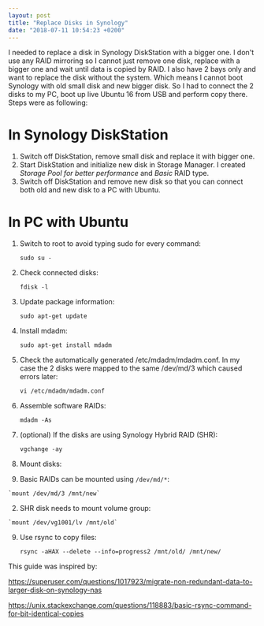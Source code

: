 ```yaml
---
layout: post
title: "Replace Disks in Synology"
date: "2018-07-11 10:54:23 +0200"
---
```


I needed to replace a disk in Synology DiskStation with a bigger one. I don't
use any RAID mirroring so I cannot just remove one disk, replace with a bigger
one and wait until data is copied by RAID. I also have 2 bays only and want to
replace the disk without the system. Which means I cannot boot Synology with old
small disk and new bigger disk. So I had to connect the 2 disks to my PC, boot
up live Ubuntu 16 from USB and perform copy there. Steps were as following:

# In Synology DiskStation
1. Switch off DiskStation, remove small disk and replace it with bigger one.
2. Start DiskStation and initialize new disk in Storage Manager. I created
   *Storage Pool for better performance* and *Basic* RAID type.
3. Switch off DiskStation and remove new disk so that you can connect both old
   and new disk to a PC with Ubuntu.

# In PC with Ubuntu

1. Switch to root to avoid typing sudo for every command:

    `sudo su -`

2. Check connected disks:

    `fdisk -l`

3. Update package information:

    `sudo apt-get update`

4. Install mdadm:

    `sudo apt-get install mdadm`

5. Check the automatically generated /etc/mdadm/mdadm.conf. In my case the 2
   disks were mapped to the same /dev/md/3 which caused errors later:

    `vi /etc/mdadm/mdadm.conf`

6. Assemble software RAIDs:

    `mdadm -As`

7. (optional) If the disks are using Synology Hybrid RAID (SHR):

    `vgchange -ay`

8. Mount disks:
  1. Basic RAIDs can be mounted using `/dev/md/*`:

    `mount /dev/md/3 /mnt/new`

  2. SHR disk needs to mount volume group:

    `mount /dev/vg1001/lv /mnt/old`

9. Use rsync to copy files:

    `rsync -aHAX --delete --info=progress2 /mnt/old/ /mnt/new/`

This guide was inspired by:

https://superuser.com/questions/1017923/migrate-non-redundant-data-to-larger-disk-on-synology-nas

https://unix.stackexchange.com/questions/118883/basic-rsync-command-for-bit-identical-copies
